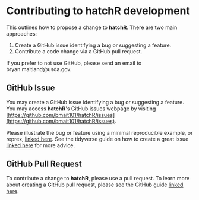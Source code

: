 # Contributing to hatchR development

This outlines how to propose a change to **hatchR**. There are two main approaches:

1. Create a GitHub issue identifying a bug or suggesting a feature.
2. Contribute a code change via a GitHub pull request.

If you prefer to not use GitHub, please send an email to bryan.maitland\@usda.gov.

## GitHub Issue

You may create a GitHub issue identifying a bug or suggesting a feature. You may access **hatchR**'s GitHub issues webpage by visiting [https://github.com/bmait101/hatchR/issues](https://github.com/bmait101/hatchR/issues).

Please illustrate the bug or feature using a minimal reproducible example, or reprex,
[linked here](https://www.tidyverse.org/help/#reprex). See the tidyverse guide on how to create a great issue [linked here](https://code-review.tidyverse.org/issues/) for more advice.

## GitHub Pull Request

To contribute a change to **hatchR**, please use a pull request. To learn more about creating a GitHub pull request, please see the GitHub guide [linked here](https://docs.github.com/en/pull-requests/collaborating-with-pull-requests/proposing-changes-to-your-work-with-pull-requests/creating-a-pull-request).
